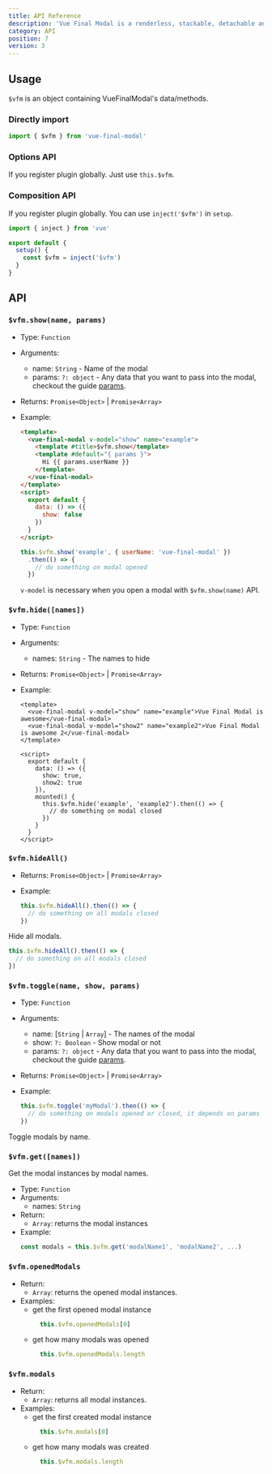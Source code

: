 ```yaml
---
title: API Reference
description: 'Vue Final Modal is a renderless, stackable, detachable and lightweight modal component.'
category: API
position: 7
version: 3
---
```

## Usage

<!-- <alert> -->
`$vfm` is an object containing VueFinalModal's data/methods.
<!-- </alert> -->

### **Directly import**

```js
import { $vfm } from 'vue-final-modal'
```

### **Options API**

If you register plugin globally.
Just use `this.$vfm`.

### **Composition API**

If you register plugin globally.
You can use `inject('$vfm')` in `setup`.

```js
import { inject } from 'vue'

export default {
  setup() {
    const $vfm = inject('$vfm')
  }
}
```
## API

### `$vfm.show(name, params)`

- Type: `Function`
- Arguments:
  - name: `String` - Name of the modal
  - params: `?: object` - Any data that you want to pass into the modal, checkout the guide [params](/reference/params).
- Returns: `Promise<Object>` | `Promise<Array>`
- Example:

  <!-- <v-api-show class="mb-4"></v-api-show> -->

  <!-- <sfc-view> -->

  ```html
  <template>
    <vue-final-modal v-model="show" name="example">
      <template #title>$vfm.show</template>
      <template #default="{ params }">
        Hi {{ params.userName }}
      </template>
    </vue-final-modal>
  </template>
  <script>
    export default {
      data: () => ({
        show: false
      })
    }
  </script>
  ```

  ```js
  this.$vfm.show('example', { userName: 'vue-final-modal' })
    .then(() => {
      // do something on modal opened
    })
  ```

  <!-- </sfc-view> -->

  <!-- <alert> -->
  `v-model` is necessary when you open a modal with `$vfm.show(name)` API.
  <!-- </alert> -->

### `$vfm.hide([names])`

- Type: `Function`
- Arguments:
  - names: `String` - The names to hide
- Returns: `Promise<Object>` | `Promise<Array>`
- Example:

  <!-- <sfc-view> -->

  ```vue
  <template>
    <vue-final-modal v-model="show" name="example">Vue Final Modal is awesome</vue-final-modal>
    <vue-final-modal v-model="show2" name="example2">Vue Final Modal is awesome 2</vue-final-modal>
  </template>
  ```

  ```vue
  <script>
    export default {
      data: () => ({
        show: true,
        show2: true
      }),
      mounted() {
        this.$vfm.hide('example', 'example2').then(() => {
          // do something on modal closed
        })
      }
    }
  </script>
  ```

  <!-- </sfc-view> -->

### `$vfm.hideAll()`

- Returns: `Promise<Object>` | `Promise<Array>`
- Example:

  ```js
  this.$vfm.hideAll().then(() => {
    // do something on all modals closed
  })
  ```

Hide all modals.

```js
this.$vfm.hideAll().then(() => {
  // do something on all modals closed
})
```

### `$vfm.toggle(name, show, params)`

- Type: `Function`
- Arguments:
  - name: [`String` | `Array`] - The names of the modal
  - show: `?: Boolean` - Show modal or not
  - params: `?: object` - Any data that you want to pass into the modal, checkout the guide [params](/reference/params).
- Returns: `Promise<Object>` | `Promise<Array>`
- Example:

  ```js
  this.$vfm.toggle('myModal').then(() => {
    // do something on modals opened or closed, it depends on params `show` is true or false
  })
  ```

Toggle modals by name.

### `$vfm.get([names])`

Get the modal instances by modal names.

- Type: `Function`
- Arguments:
  - names: `String`
- Return:
  - `Array`: returns the modal instances
- Example:
  ```js
  const modals = this.$vfm.get('modalName1', 'modalName2', ...)
  ```

### `$vfm.openedModals`

- Return:
  - `Array`: returns the opened modal instances.
- Examples:
  - get the first opened modal instance
    ```js
      this.$vfm.openedModals[0]
    ```
  - get how many modals was opened
    ```js
      this.$vfm.openedModals.length
    ```


### `$vfm.modals`

- Return:
  - `Array`: returns all modal instances.
- Examples:
  - get the first created modal instance
    ```js
      this.$vfm.modals[0]
    ```
  - get how many modals was created
    ```js
      this.$vfm.modals.length
    ```
    